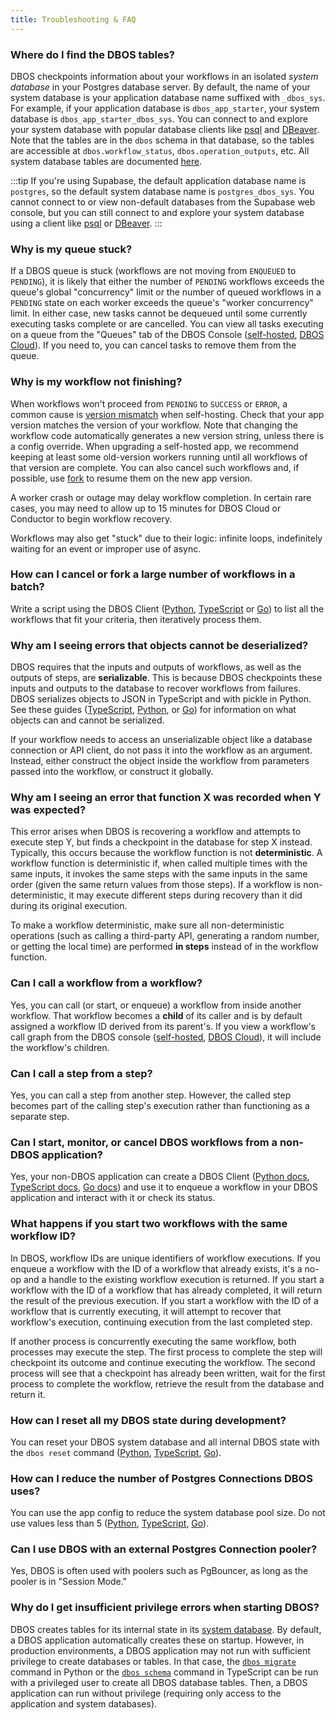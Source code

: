 ```yaml
---
title: Troubleshooting & FAQ
---
```


### Where do I find the DBOS tables?

DBOS checkpoints information about your workflows in an isolated _system database_ in your Postgres database server.
By default, the name of your system database is your application database name suffixed with `_dbos_sys`.
For example, if your application database is `dbos_app_starter`, your system database is `dbos_app_starter_dbos_sys`.
You can connect to and explore your system database with popular database clients like [psql](https://www.postgresql.org/docs/current/app-psql.html) and [DBeaver](https://dbeaver.io/).
Note that the tables are in the `dbos` schema in that database, so the tables are accessible at `dbos.workflow_status`, `dbos.operation_outputs`, etc.
All system database tables are documented [here](./explanations/system-tables.md).

:::tip
If you're using Supabase, the default application database name is `postgres`, so the default system database name is `postgres_dbos_sys`.
You cannot connect to or view non-default databases from the Supabase web console, but you can still connect to and explore your system database using a client like [psql](https://www.postgresql.org/docs/current/app-psql.html) or [DBeaver](https://dbeaver.io/).
:::

### Why is my queue stuck?

If a DBOS queue is stuck (workflows are not moving from `ENQUEUED` to `PENDING`), it is likely that either the number of `PENDING` workflows exceeds the queue's global "concurrency" limit or the number of queued workflows in a `PENDING` state on each worker exceeds the queue's "worker concurrency" limit. In either case, new tasks cannot be dequeued until some currently executing tasks complete or are cancelled. You can view all tasks executing on a queue from the "Queues" tab of the DBOS Console ([self-hosted](./production/self-hosting/workflow-management.md), [DBOS Cloud](./production/dbos-cloud/workflow-management.md)).
If you need to, you can cancel tasks to remove them from the queue.

### Why is my workflow not finishing?

When workflows won't proceed from `PENDING` to `SUCCESS` or `ERROR`, a common cause is [version mismatch](./architecture.md#application-and-workflow-versions) when self-hosting. Check that your app version matches the version of your workflow. Note that changing the workflow code automatically generates a new version string, unless there is a config override. When upgrading a self-hosted app, we recommend keeping at least some old-version workers running until all workflows of that version are complete. You can also cancel such workflows and, if possible, use [fork](./production/self-hosting/workflow-management.md#workflow-management) to resume them on the new app version. 

A worker crash or outage may delay workflow completion. In certain rare cases, you may need to allow up to 15 minutes for DBOS Cloud or Conductor to begin workflow recovery.

Workflows may also get "stuck" due to their logic: infinite loops, indefinitely waiting for an event or improper use of async.

### How can I cancel or fork a large number of workflows in a batch?

Write a script using the DBOS Client ([Python](./python/reference/client.md), [TypeScript](./typescript/reference/client.md) or [Go](./golang/reference/client.md)) to list all the workflows that fit your criteria, then iteratively process them.

### Why am I seeing errors that objects cannot be deserialized?

DBOS requires that the inputs and outputs of workflows, as well as the outputs of steps, are **serializable**.
This is because DBOS checkpoints these inputs and outputs to the database to recover workflows from failures.
DBOS serializes objects to JSON in TypeScript and with pickle in Python.
See these guides ([TypeScript](https://developer.mozilla.org/en-US/docs/Web/JavaScript/Reference/Global_Objects/JSON/stringify#description), [Python](https://docs.python.org/3/library/pickle.html#what-can-be-pickled-and-unpickled), or [Go](https://pkg.go.dev/encoding/gob)) for information on what objects can and cannot be serialized.

If your workflow needs to access an unserializable object like a database connection or API client, do not pass it into the workflow as an argument.
Instead, either construct the object inside the workflow from parameters passed into the workflow, or construct it globally.

### Why am I seeing an error that function X was recorded when Y was expected?

This error arises when DBOS is recovering a workflow and attempts to execute step Y, but finds a checkpoint in the database for step X instead.
Typically, this occurs because the workflow function is not **deterministic**.
A workflow function is deterministic if, when called multiple times with the same inputs, it invokes the same steps with the same inputs in the same order (given the same return values from those steps).
If a workflow is non-deterministic, it may execute different steps during recovery than it did during its original execution.

To make a workflow deterministic, make sure all non-deterministic operations (such as calling a third-party API, generating a random number, or getting the local time) are performed **in steps** instead of in the workflow function.

### Can I call a workflow from a workflow?

Yes, you can call (or start, or enqueue) a workflow from inside another workflow.
That workflow becomes a **child** of its caller and is by default assigned a workflow ID derived from its parent's.
If you view a workflow's call graph from the DBOS console ([self-hosted](./production/self-hosting/workflow-management.md), [DBOS Cloud](./production/dbos-cloud/workflow-management.md)), it will include the workflow's children.

### Can I call a step from a step?

Yes, you can call a step from another step.
However, the called step becomes part of the calling step's execution rather than functioning as a separate step.

### Can I start, monitor, or cancel DBOS workflows from a non-DBOS application?

Yes, your non-DBOS application can create a DBOS Client ([Python docs](./python/reference/client.md), [TypeScript docs](./typescript/reference/client.md), [Go docs](./golang/reference/client.md)) and use it to enqueue a workflow in your DBOS application and interact with it or check its status.

### What happens if you start two workflows with the same workflow ID?

In DBOS, workflow IDs are unique identifiers of workflow executions.
If you enqueue a workflow with the ID of a workflow that already exists, it's a no-op and a handle to the existing workflow execution is returned.
If you start a workflow with the ID of a workflow that has already completed, it will return the result of the previous execution.
If you start a workflow with the ID of a workflow that is currently executing, it will attempt to recover that workflow's execution, continuing execution from the last completed step.

If another process is concurrently executing the same workflow, both processes may execute the step.
The first process to complete the step will checkpoint its outcome and continue executing the workflow. The second process will see that a checkpoint has already been written, wait for the first process to complete the workflow, retrieve the result from the database and return it.

### How can I reset all my DBOS state during development?

You can reset your DBOS system database and all internal DBOS state with the `dbos reset` command ([Python](./python/reference/cli.md#dbos-reset), [TypeScript](./typescript/reference/cli.md#npx-dbos-reset), [Go](./golang/reference/cli.md)).

### How can I reduce the number of Postgres Connections DBOS uses?

You can use the app config to reduce the system database pool size. Do not use values less than 5 ([Python](./python/reference/configuration.md), [TypeScript](./typescript/reference/client.md), [Go](./golang/reference/dbos-context.md)).

### Can I use DBOS with an external Postgres Connection pooler?

Yes, DBOS is often used with poolers such as PgBouncer, as long as the pooler is in "Session Mode."

### Why do I get insufficient privilege errors when starting DBOS?

DBOS creates tables for its internal state in its [system database](./explanations/system-tables.md).
By default, a DBOS application automatically creates these on startup.
However, in production environments, a DBOS application may not run with sufficient privilege to create databases or tables.
In that case, the [`dbos migrate`](./python/reference/cli.md#dbos-migrate) command in Python or the [`dbos schema`](./typescript/reference/cli.md#npx-dbos-schema) command in TypeScript can be run with a privileged user to create all DBOS database tables.
Then, a DBOS application can run without privilege (requiring only access to the application and system databases).